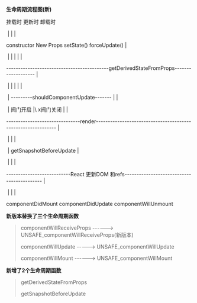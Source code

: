 **生命周期流程图(新)**

挂载时								更新时																				卸载时

​	|										|																							|

constructor			New Props    setState()     forceUpdate()									  |

​	|									|					|						|												|

-------------------------------------------getDerivedStateFromProps-------------------			   |

​	|									|					|						|												|

​	|    		---------shouldComponentUpdate-------	  |												|

​	|										阀门开启 |\ x阀门关闭	  |												|

-------------------------------render-------------------------------------------------------------			  |

​	|																					|												|

​	|																	getSnapshotBeforeUpdate				  |

​	|																					|												|

---------------------------React 更新DOM 和refs-------------------------------------------			  |

​	|																					|												|

componentDidMount								componentDidUpdate				componentWillUnmount

**新版本替换了三个生命周期函数**

> componentWillReceiveProps ------>  UNSAFE_componentWillReceiveProps(新版本)
>
> componentWillUpdate			 ----->  UNSAFE_componentWillUpdate
>
> componentWillMount			  ------>  UNSAFE_componentWillMount

**新增了2个生命周期函数**

> getDerivedStateFromProps
>
> getSnapshotBeforeUpdate				  

